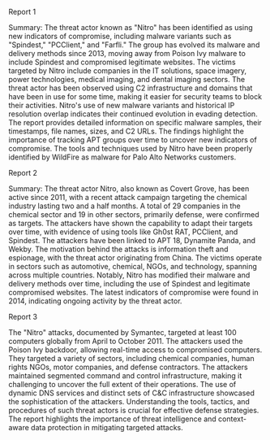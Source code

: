 
Report 1

Summary:
The threat actor known as "Nitro" has been identified as using new indicators of compromise, including malware variants such as "Spindest," "PCClient," and "Farfli." The group has evolved its malware and delivery methods since 2013, moving away from Poison Ivy malware to include Spindest and compromised legitimate websites. The victims targeted by Nitro include companies in the IT solutions, space imagery, power technologies, medical imaging, and dental imaging sectors. The threat actor has been observed using C2 infrastructure and domains that have been in use for some time, making it easier for security teams to block their activities. Nitro's use of new malware variants and historical IP resolution overlap indicates their continued evolution in evading detection. The report provides detailed information on specific malware samples, their timestamps, file names, sizes, and C2 URLs. The findings highlight the importance of tracking APT groups over time to uncover new indicators of compromise. The tools and techniques used by Nitro have been properly identified by WildFire as malware for Palo Alto Networks customers.





Report 2

Summary:
The threat actor Nitro, also known as Covert Grove, has been active since 2011, with a recent attack campaign targeting the chemical industry lasting two and a half months. A total of 29 companies in the chemical sector and 19 in other sectors, primarily defense, were confirmed as targets. The attackers have shown the capability to adapt their targets over time, with evidence of using tools like Gh0st RAT, PCClient, and Spindest. The attackers have been linked to APT 18, Dynamite Panda, and Wekby. The motivation behind the attacks is information theft and espionage, with the threat actor originating from China. The victims operate in sectors such as automotive, chemical, NGOs, and technology, spanning across multiple countries. Notably, Nitro has modified their malware and delivery methods over time, including the use of Spindest and legitimate compromised websites. The latest indicators of compromise were found in 2014, indicating ongoing activity by the threat actor.





Report 3

The "Nitro" attacks, documented by Symantec, targeted at least 100 computers globally from April to October 2011. The attackers used the Poison Ivy backdoor, allowing real-time access to compromised computers. They targeted a variety of sectors, including chemical companies, human rights NGOs, motor companies, and defense contractors. The attackers maintained segmented command and control infrastructure, making it challenging to uncover the full extent of their operations. The use of dynamic DNS services and distinct sets of C&C infrastructure showcased the sophistication of the attackers. Understanding the tools, tactics, and procedures of such threat actors is crucial for effective defense strategies. The report highlights the importance of threat intelligence and context-aware data protection in mitigating targeted attacks.


